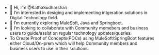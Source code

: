 - 👋 Hi, I’m @KathaSudharshan
- 👀 I’m interested in desiging and implementing intgeration solutions in Digital Technology field. 
- 🌱 I’m currently exploring MuleSoft, Java and Springboot.
- 💞️ I’m looking to collaborate with Community memebers and business users to guide/assist on regular technology updates/queries.
- To Create Proof of Concepts(POCs) using MuleSoft/SpringBoot features either Cloud/On-prem which will help Community members and business users to use in their solutions.
